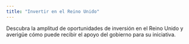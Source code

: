 ```yaml
---
title: "Invertir en el Reino Unido"
---
```

Descubra la amplitud de oportunidades de inversión en el Reino Unido y averigüe cómo puede recibir el apoyo del gobierno para su iniciativa.